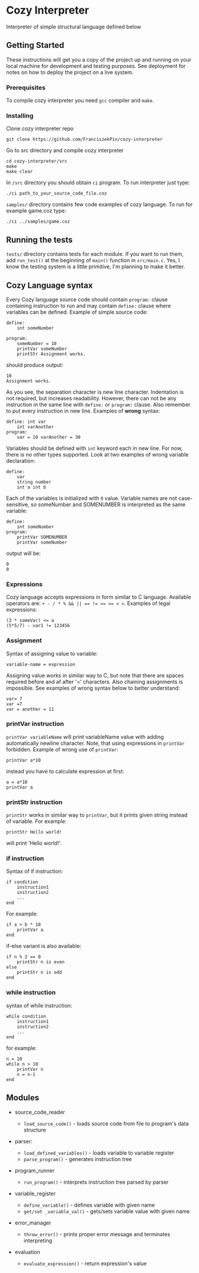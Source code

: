 # Cozy Interpreter

Interpreter of simple structural language defined below

## Getting Started

These instructions will get you a copy of the project up and running on your local machine for development and testing purposes. See deployment for notes on how to deploy the project on a live system.

### Prerequisites

To compile cozy interpreter you need `gcc` compiler and `make`. 

### Installing

Clone cozy interpreter repo

```
git clone https://github.com/FranciszekPin/cozy-interpreter
```

Go to src directory and compile cozy interpreter

```
cd cozy-interpreter/src
make
make clear
```

In `/src` directory you should obtain `ci` program. To run interpreter just type:

```
./ci path_to_your_source_code_file.coz
```

`samples/` directory contains few code examples of cozy language. To run for example game.coz type:

```
./ci ../samples/game.coz
```

## Running the tests

`tests/` directory contains tests for each module. If you want to run them, add `run_test()` at the beginning of `main()` function in `src/main.c`. Yes, I know the testing system is a little primitive, I'm planning to make it better.

## Cozy Language syntax

Every Cozy language source code should contain `program:` clause containing instruction to run and may contain `define:` clause where variables can be defined.
Example of simple source code:

```
define:
    int someNumber
    
program:
    someNumber = 10
    printVar someNumber
    printStr Assignment works.
```

should produce output:

```
10
Assignment works.
```

As you see, the separation character is new line character. Indentation is not required, but increases readability.
However, there can not be any instruction in the same line with `define:` or `program:` clause.
Also remember to put every instruction in new line. Examples of **wrong** syntax:

```
define: int var
    int varAnother
program:
    var = 10 varAnother = 30
```

Variables should be defined with `int` keyword each in new line.
For now, there is no other types supported. Look at two examples of wrong variable declaration:

```
define:
    var
    string number
    int a int b
```

Each of the variables is initialized with `0` value.
Variable names are not case-sensitive, so someNumber and SOMENUMBER is interpreted as the same variable:

```
define:
    int someNumber
program:
    printVar SOMENUMBER
    printVar someNumber
```

output will be:

```
0
0
```

### Expressions

Cozy language accepts expressions in form similar to C language. 
Available operators are: `+ - / * % && || == != <= >= < >`. Examples of legal expressions:

```
(3 * someVar) <= a
(5*5/7) - var1 != 123456
```

### Assignment

Syntax of assigning value to variable:

```
variable-name = expression
```

Assigning value works in similar way to C, but note that there are spaces required before and af after '=' characters.
Also chaining assignments is impossible.
See examples of wrong syntax below to better understand:

```
var= 7
var =7
var = another = 11
```

### printVar instruction

`printVar variableName` will print variableName value with adding automatically newline character.
Note, that using expressions in `printVar` forbidden. Example of wrong use of `printVar`:

```
printVar a*10
```

instead you have to calculate expression at first:

```
a = a*10
printVar a
```

### printStr instruction

`printStr` works in similar way to `printVar`, but it prints given string instead of variable. For example:
```
printStr Hello world!
```

will print 'Hello world!'.

### if instruction

Syntax of if instruction:

```
if condition
    instruction1
    instruction2
    ...
end
```

For example:

```
if a > b * 10
    printVar a
end
```

if-else variant is also available:

```
if n % 2 == 0
    printStr n is even
else
    printStr n is odd
end
```

### while instruction

syntax of while instruction:

```
while condition
    instruction1
    instruction2
    ...
end
```

for example:

```
n = 10
while n > 10
    printVar n
    n = n-1
end
```

## Modules

* source_code_reader
    * `load_source_code()` - loads source code from file to program's data structure 

* parser:
    * `load_defined_variables()` - loads variable to variable register
    * `parse_program()` - generates instruction tree
    
* program_runner
    * `run_program()` - interprets instruction tree parsed by parser
    
* variable_register
    * `define_variable()` - defines variable with given name
    * `get/set _variable_val()` - gets/sets variable value with given name
    
* error_manager
    * `throw_error()` - prints proper error message and terminates interpreting
    
* evaluation
    * `evaluate_expression()` - return expression's value